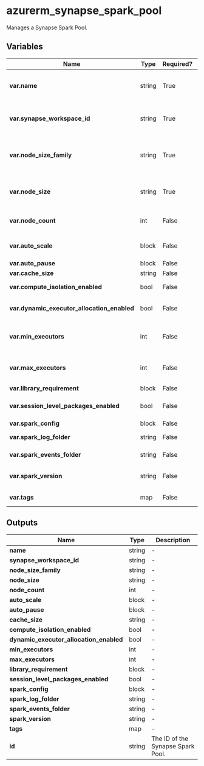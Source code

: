 # azurerm_synapse_spark_pool

Manages a Synapse Spark Pool.

## Variables

| Name | Type | Required? |  Default  |  possible values |  Description |
| ---- | ---- | --------- |  ----------- | ----------- | ----------- |
| **var.name** | string | True | -  |  -  |  The name which should be used for this Synapse Spark Pool. Changing this forces a new Synapse Spark Pool to be created. | 
| **var.synapse_workspace_id** | string | True | -  |  -  |  The ID of the Synapse Workspace where the Synapse Spark Pool should exist. Changing this forces a new Synapse Spark Pool to be created. | 
| **var.node_size_family** | string | True | -  |  `HardwareAcceleratedFPGA`, `HardwareAcceleratedGPU`, `MemoryOptimized`, `None`  |  The kind of nodes that the Spark Pool provides. Possible values are `HardwareAcceleratedFPGA`, `HardwareAcceleratedGPU`, `MemoryOptimized`, and `None`. | 
| **var.node_size** | string | True | -  |  `Small`, `Medium`, `Large`, `None`, `XLarge`, `XXLarge`, `XXXLarge`  |  The level of node in the Spark Pool. Possible values are `Small`, `Medium`, `Large`, `None`, `XLarge`, `XXLarge` and `XXXLarge`. | 
| **var.node_count** | int | False | -  |  -  |  The number of nodes in the Spark Pool. Exactly one of `node_count` or `auto_scale` must be specified. | 
| **var.auto_scale** | block | False | -  |  -  |  An `auto_scale` block. Exactly one of `node_count` or `auto_scale` must be specified. | 
| **var.auto_pause** | block | False | -  |  -  |  An `auto_pause` block. | 
| **var.cache_size** | string | False | -  |  -  |  The cache size in the Spark Pool. | 
| **var.compute_isolation_enabled** | bool | False | `False`  |  -  |  Indicates whether compute isolation is enabled or not. Defaults to `false`. | 
| **var.dynamic_executor_allocation_enabled** | bool | False | `False`  |  -  |  Indicates whether Dynamic Executor Allocation is enabled or not. Defaults to `false`. | 
| **var.min_executors** | int | False | -  |  -  |  The minimum number of executors allocated only when `dynamic_executor_allocation_enabled` set to `true`. | 
| **var.max_executors** | int | False | -  |  -  |  The maximum number of executors allocated only when `dynamic_executor_allocation_enabled` set to `true`. | 
| **var.library_requirement** | block | False | -  |  -  |  A `library_requirement` block. | 
| **var.session_level_packages_enabled** | bool | False | `False`  |  -  |  Indicates whether session level packages are enabled or not. Defaults to `false`. | 
| **var.spark_config** | block | False | -  |  -  |  A `spark_config` block. | 
| **var.spark_log_folder** | string | False | `/logs`  |  -  |  The default folder where Spark logs will be written. Defaults to `/logs`. | 
| **var.spark_events_folder** | string | False | `/events`  |  -  |  The Spark events folder. Defaults to `/events`. | 
| **var.spark_version** | string | False | `2.4`  |  `2.4`, `3.1`, `3.2`, `3.3`  |  The Apache Spark version. Possible values are `2.4` , `3.1` , `3.2` and `3.3`. Defaults to `2.4`. | 
| **var.tags** | map | False | -  |  -  |  A mapping of tags which should be assigned to the Synapse Spark Pool. | 



## Outputs

| Name | Type | Description |
| ---- | ---- | --------- | 
| **name** | string  | - | 
| **synapse_workspace_id** | string  | - | 
| **node_size_family** | string  | - | 
| **node_size** | string  | - | 
| **node_count** | int  | - | 
| **auto_scale** | block  | - | 
| **auto_pause** | block  | - | 
| **cache_size** | string  | - | 
| **compute_isolation_enabled** | bool  | - | 
| **dynamic_executor_allocation_enabled** | bool  | - | 
| **min_executors** | int  | - | 
| **max_executors** | int  | - | 
| **library_requirement** | block  | - | 
| **session_level_packages_enabled** | bool  | - | 
| **spark_config** | block  | - | 
| **spark_log_folder** | string  | - | 
| **spark_events_folder** | string  | - | 
| **spark_version** | string  | - | 
| **tags** | map  | - | 
| **id** | string  | The ID of the Synapse Spark Pool. | 